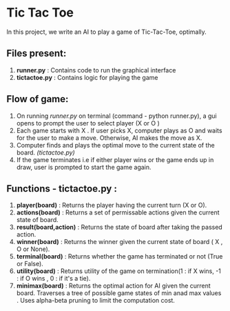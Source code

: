 # Tic Tac Toe

In this project, we write an AI to play a game of Tic-Tac-Toe, optimally.

## Files present:

1. **runner.py** : Contains code to run the graphical interface
2. **tictactoe.py** : Contains logic for playing the game

## Flow of game:

1. On running *runner.py* on terminal (command - python runner.py), a gui opens to prompt the user to select player (X or O )
2. Each game starts with X . If user picks X, computer plays as O and waits for the user to make a move. Otherwise, AI makes the move as X.
3. Computer finds and plays the optimal move to the current state of the board. *(tictactoe.py)*
4. If the game terminates i.e if either player wins or the game ends up in draw, user is prompted to start the game again.

## Functions - tictactoe.py :

1. **player(board)** : Returns the player having the current turn (X or O).
2. **actions(board)** : Returns a set of permissable actions given the current state of board.
3. **result(board,action)** : Returns the state of board after taking the passed action.
4. **winner(board)** : Returns the winner given the current state of board ( X , O or None).
5. **terminal(board)** : Returns whether the game has terminated or not (True or False).
6. **utility(board)** : Returns utility of the game on termination(1 : if X wins, -1 : if O wins , 0 : if it's a tie).
7. **minimax(board)** : Returns the optimal action for AI given the current board. Traverses a tree of possible game states of min anad max values . Uses alpha-beta pruning to limit the computation cost.
